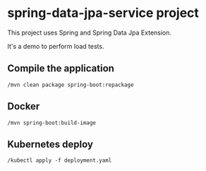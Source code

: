 # spring-data-jpa-service project

This project uses Spring and Spring Data Jpa Extension.

It's a demo to perform load tests.

## Compile the application

```
/mvn clean package spring-boot:repackage
```

## Docker

```
/mvn spring-boot:build-image
```

## Kubernetes deploy

```
/kubectl apply -f deployment.yaml
```